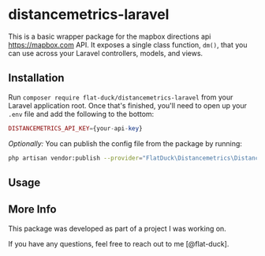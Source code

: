 # distancemetrics-laravel

This is a basic wrapper package for the mapbox directions api https://mapbox.com API. It exposes a single class function, `dm()`, that you can use across your Laravel controllers, models, and views.

## Installation

Run `composer require flat-duck/distancemetrics-laravel` from your Laravel application root. Once that's finished, you'll need to open up your `.env` file and add the following to the bottom:

```php
DISTANCEMETRICS_API_KEY={your-api-key}
```

*Optionally:* You can publish the config file from the package by running:

```bash
php artisan vendor:publish --provider="FlatDuck\Distancemetrics\DistancemetricsServiceProvider"
```

## Usage


## More Info

This package was developed as part of a project I was working on.

If you have any questions, feel free to reach out to me [@flat-duck].
